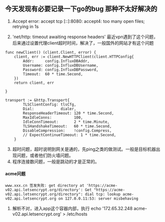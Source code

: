 ## 今天发现有必要记录一下go的bug 那种不太好解决的

1.  Accept error: accept tcp [::]:8080: accept4: too many open files; retrying in 1s

2. 'net/http: timeout awaiting response headers' 最近vpn遇到了这个问题，后来通过设置代理client超时时间，解决了，一般国外的网站才有这个问题
```
func newClient() (client.Client, error) {
	client, err := client.NewHTTPClient(client.HTTPConfig{
		Addr:     config.InfluxDBAddr,
		Username: config.InfluxDBUsername,
		Password: config.InfluxDBPassword,
		Timeout:  60 * time.Second,
	})
	return client, err

}

transport := &http.Transport{
		TLSClientConfig: tlsCfg,
		Dial:            dialer,
		ResponseHeaderTimeout: 120 * time.Second,
		MaxIdleConns:          100,
		IdleConnTimeout:       2 * time.Minute,
		TLSHandshakeTimeout:   60 * time.Second,
		DisableCompression:    !config.Compress,
		// ExpectContinueTimeout: 1 * time.Second,
	}
```
3. 超时问题，超时说明到网关是通的，先ping之类的做测试。一般是目标机器出现问题，或者他们防火墙问题。
4. 程序连接数问题，一般是跳动的才是正常的。

#### acme问题
```
www.xxx.cn 签发失败: get directory at 'https://acme-v02.api.letsencrypt.org/directory': Get "https://acme-v02.api.letsencrypt.org/directory": dial tcp: lookup acme-v02.api.letsencrypt.org on 127.0.0.11:53: server misbehaving
```
1. 解析不对，进入app这个容器内部，执行 echo '172.65.32.248 acme-v02.api.letsencrypt.org' > /etc/hosts
